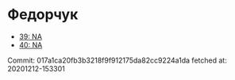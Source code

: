 # Федорчук
- [39: NA](39.md)
- [40: NA](40.md)

Commit: 017a1ca20fb3b3218f9f912175da82cc9224a1da
 fetched at: 20201212-153301
